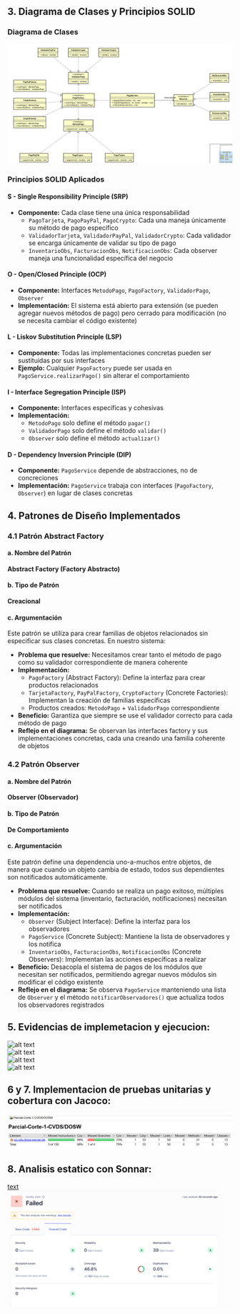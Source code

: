 ## 3. Diagrama de Clases y Principios SOLID

### Diagrama de Clases
![alt text](docs/imagenes/clases.png)

### Principios SOLID Aplicados

#### **S - Single Responsibility Principle (SRP)**
- **Componente:** Cada clase tiene una única responsabilidad
  - `PagoTarjeta`, `PagoPayPal`, `PagoCrypto`: Cada una maneja únicamente su método de pago específico
  - `ValidadorTarjeta`, `ValidadorPayPal`, `ValidadorCrypto`: Cada validador se encarga únicamente de validar su tipo de pago
  - `InventarioObs`, `FacturacionObs`, `NotificacionObs`: Cada observer maneja una funcionalidad específica del negocio

#### **O - Open/Closed Principle (OCP)**
- **Componente:** Interfaces `MetodoPago`, `PagoFactory`, `ValidadorPago`, `Observer`
- **Implementación:** El sistema está abierto para extensión (se pueden agregar nuevos métodos de pago) pero cerrado para modificación (no se necesita cambiar el código existente)

#### **L - Liskov Substitution Principle (LSP)**
- **Componente:** Todas las implementaciones concretas pueden ser sustituidas por sus interfaces
- **Ejemplo:** Cualquier `PagoFactory` puede ser usada en `PagoService.realizarPago()` sin alterar el comportamiento

#### **I - Interface Segregation Principle (ISP)**
- **Componente:** Interfaces específicas y cohesivas
- **Implementación:** 
  - `MetodoPago` solo define el método `pagar()`
  - `ValidadorPago` solo define el método `validar()`
  - `Observer` solo define el método `actualizar()`

#### **D - Dependency Inversion Principle (DIP)**
- **Componente:** `PagoService` depende de abstracciones, no de concreciones
- **Implementación:** `PagoService` trabaja con interfaces (`PagoFactory`, `Observer`) en lugar de clases concretas

## 4. Patrones de Diseño Implementados

### 4.1 Patrón Abstract Factory

#### a. Nombre del Patrón
**Abstract Factory (Factory Abstracto)**

#### b. Tipo de Patrón
**Creacional**

#### c. Argumentación
Este patrón se utiliza para crear familias de objetos relacionados sin especificar sus clases concretas. En nuestro sistema:

- **Problema que resuelve:** Necesitamos crear tanto el método de pago como su validador correspondiente de manera coherente
- **Implementación:** 
  - `PagoFactory` (Abstract Factory): Define la interfaz para crear productos relacionados
  - `TarjetaFactory`, `PayPalFactory`, `CryptoFactory` (Concrete Factories): Implementan la creación de familias específicas
  - Productos creados: `MetodoPago` + `ValidadorPago` correspondiente
- **Beneficio:** Garantiza que siempre se use el validador correcto para cada método de pago
- **Reflejo en el diagrama:** Se observan las interfaces factory y sus implementaciones concretas, cada una creando una familia coherente de objetos

### 4.2 Patrón Observer

#### a. Nombre del Patrón
**Observer (Observador)**

#### b. Tipo de Patrón
**De Comportamiento**

#### c. Argumentación
Este patrón define una dependencia uno-a-muchos entre objetos, de manera que cuando un objeto cambia de estado, todos sus dependientes son notificados automáticamente.

- **Problema que resuelve:** Cuando se realiza un pago exitoso, múltiples módulos del sistema (inventario, facturación, notificaciones) necesitan ser notificados
- **Implementación:**
  - `Observer` (Subject Interface): Define la interfaz para los observadores
  - `PagoService` (Concrete Subject): Mantiene la lista de observadores y los notifica
  - `InventarioObs`, `FacturacionObs`, `NotificacionObs` (Concrete Observers): Implementan las acciones específicas a realizar
- **Beneficio:** Desacopla el sistema de pagos de los módulos que necesitan ser notificados, permitiendo agregar nuevos módulos sin modificar el código existente
- **Reflejo en el diagrama:** Se observa `PagoService` manteniendo una lista de `Observer` y el método `notificarObservadores()` que actualiza todos los observadores registrados

## 5. Evidencias de implemetacion y ejecucion: 

![alt text](image.png)  
![alt text](image-1.png)  
![alt text](image-2.png)  
![alt text](image-3.png)

## 6 y 7. Implementacion de pruebas unitarias y cobertura con Jacoco:
![alt text](docs/imagenes/jacoco.png)

## 8. Analisis estatico con Sonnar:  

[text](README.md) ![text](docs/imagenes/sonnar.png)